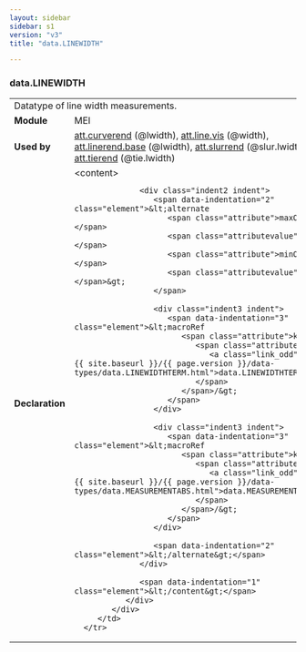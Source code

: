```yaml
---
layout: sidebar
sidebar: s1
version: "v3"
title: "data.LINEWIDTH"

---
```


<div class="macroSpec">
   <h3 id="data.LINEWIDTH">data.LINEWIDTH</h3>
   <table class="wovenodd">
      <tr>
         <td colspan="2" class="wovenodd-col2">Datatype of line width measurements.</td>
      </tr>
      <tr>
         <td class="wovenodd-col1">
            <strong>Module</strong>
         </td>
         <td class="wovenodd-col2">MEI</td>
      </tr>
      <tr>
         <td class="wovenodd-col1">
            <strong>Used by</strong>
         </td>
         <td class="wovenodd-col2">
            <div class="parent">
               <a class="link_odd_classSpec" href="{{ site.baseurl }}/{{ page.version }}/attribute-classes/att.curverend.html">att.curverend</a> (@lwidth), 
               <a class="link_odd_classSpec" href="{{ site.baseurl }}/{{ page.version }}/attribute-classes/att.line.vis.html">att.line.vis</a> (@width), 
               <a class="link_odd_classSpec" href="{{ site.baseurl }}/{{ page.version }}/attribute-classes/att.linerend.base.html">att.linerend.base</a> (@lwidth), 
               <a class="link_odd_classSpec" href="{{ site.baseurl }}/{{ page.version }}/attribute-classes/att.slurrend.html">att.slurrend</a> (@slur.lwidth), 
               <a class="link_odd_classSpec" href="{{ site.baseurl }}/{{ page.version }}/attribute-classes/att.tierend.html">att.tierend</a> (@tie.lwidth)
            </div>
         </td>
      </tr>
      <tr>
         <td class="wovenodd-col1">
            <strong>Declaration</strong>
         </td>
         <td class="wovenodd-col2">
            <div xml:space="preserve" class="pre">
               <div class="indent1 indent">
                  <span data-indentation="1" class="element">&lt;content&gt;</span>
                  
                  <div class="indent2 indent">
                     <span data-indentation="2" class="element">&lt;alternate 
                        <span class="attribute">maxOccurs=</span>
                        <span class="attributevalue">"1"</span> 
                        <span class="attribute">minOccurs=</span>
                        <span class="attributevalue">"1"</span>&gt;
                     </span>
                     
                     <div class="indent3 indent">
                        <span data-indentation="3" class="element">&lt;macroRef 
                           <span class="attribute">key=
                              <span class="attributevalue">"
                                 <a class="link_odd" href="{{ site.baseurl }}/{{ page.version }}/data-types/data.LINEWIDTHTERM.html">data.LINEWIDTHTERM</a>"
                              </span>
                           </span>/&gt;
                        </span>
                     </div>
                     
                     <div class="indent3 indent">
                        <span data-indentation="3" class="element">&lt;macroRef 
                           <span class="attribute">key=
                              <span class="attributevalue">"
                                 <a class="link_odd" href="{{ site.baseurl }}/{{ page.version }}/data-types/data.MEASUREMENTABS.html">data.MEASUREMENTABS</a>"
                              </span>
                           </span>/&gt;
                        </span>
                     </div>
                     
                     <span data-indentation="2" class="element">&lt;/alternate&gt;</span>
                  </div>
                  
                  <span data-indentation="1" class="element">&lt;/content&gt;</span>
               </div>
            </div>
         </td>
      </tr>
   </table>
</div>